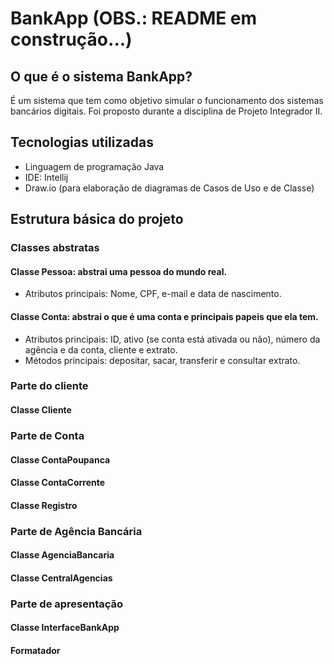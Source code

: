 # BankApp (OBS.: README em construção...)

## O que é o sistema BankApp?

  É um sistema que tem como objetivo simular o funcionamento dos sistemas bancários digitais. Foi proposto durante a disciplina de Projeto Integrador II.

## Tecnologias utilizadas

- Linguagem de programação Java
- IDE: Intellij
- Draw.io (para elaboração de diagramas de Casos de Uso e de Classe)

## Estrutura básica do projeto

### Classes abstratas

#### Classe Pessoa: abstrai uma pessoa do mundo real. 

- Atributos principais: Nome, CPF, e-mail e data de nascimento.

#### Classe Conta: abstrai o que é uma conta e principais papeis que ela tem. 
- Atributos principais: ID, ativo (se conta está ativada ou não), número da agência e da conta, cliente e extrato. 
- Métodos principais: depositar, sacar, transferir e consultar extrato.

### Parte do cliente

#### Classe Cliente 

### Parte de Conta

#### Classe ContaPoupanca
#### Classe ContaCorrente
#### Classe Registro

### Parte de Agência Bancária

#### Classe AgenciaBancaria
#### Classe CentralAgencias

### Parte de apresentação

#### Classe InterfaceBankApp
#### Formatador
